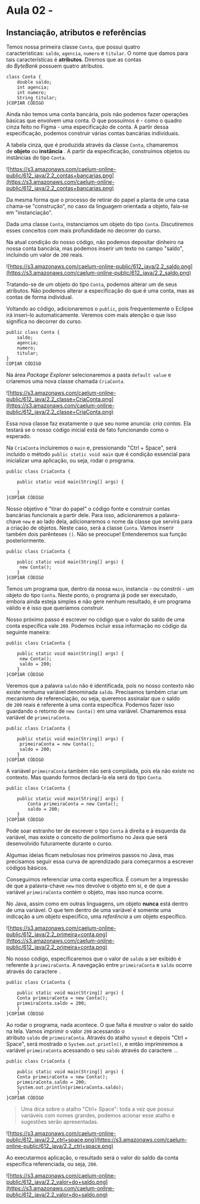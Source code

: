# Aula 02 -

## **Instanciação, atributos e referências**

Temos nossa primeira classe `Conta`, que possui quatro características: `saldo`, `agencia`, `numero` e `titular`. O nome que damos para tais características é **atributos**. Diremos que as contas do *ByteBank* possuem quatro atributos.

```
class Conta {
    double saldo;
    int agencia;
    int numero;
    String titular;
}COPIAR CÓDIGO
```

Ainda não temos uma conta bancária, pois não podemos fazer operações básicas que envolvem uma conta. O que possuímos é - como o quadro cinza feito no Figma - uma especificação de conta. A partir dessa especificação, podemos construir várias contas bancárias individuais.

A tabela cinza, que é produzida através da classe `Conta`, chamaremos de **objeto** ou **instância** . A partir da especificação, construímos objetos ou instâncias do tipo `Conta`.

![https://s3.amazonaws.com/caelum-online-public/612_java/2.2_contas+bancarias.png](https://s3.amazonaws.com/caelum-online-public/612_java/2.2_contas+bancarias.png)

Da mesma forma que o processo de retirar do papel a planta de uma casa chama-se "construção", no caso da linguagem orientada a objeto, fala-se em "instanciação".

Dada uma classe `Conta`, instanciamos um objeto do tipo `Conta`. Discutiremos esses conceitos com mais profundidade no decorrer do curso.

Na atual condição do nosso código, não podemos depositar dinheiro na nossa conta bancária, mas podemos inserir um texto no campo "saldo", incluindo um valor de `200` reais.

![https://s3.amazonaws.com/caelum-online-public/612_java/2.2_saldo.png](https://s3.amazonaws.com/caelum-online-public/612_java/2.2_saldo.png)

Tratando-se de um objeto do tipo `Conta`, podemos alterar um de seus atributos. Não podemos alterar a especificação do que é uma conta, mas as contas de forma individual.

Voltando ao código, adicionaremos o `public`, pois frequentemente o Eclipse irá inseri-lo automaticamente. Veremos com mais atenção o que isso significa no decorrer do curso.

```
public class Conta {
    saldo;
    agencia;
    numero;
    titular;
}
COPIAR CÓDIGO
```

Na área *Package Explorer* selecionaremos a pasta `default value` e criaremos uma nova classe chamada `CriaConta`.

![https://s3.amazonaws.com/caelum-online-public/612_java/2.2_classe+CriaConta.png](https://s3.amazonaws.com/caelum-online-public/612_java/2.2_classe+CriaConta.png)

Essa nova classe faz exatamente o que seu nome anuncia: *cria contas*. Ela testará se o nosso código inicial está de fato funcionando como o esperado.

Na `CriaConta` incluiremos o `main` e, pressionando "Ctrl + Space", será incluído o método `public static void main` que é condição essencial para inicializar uma aplicação, ou seja, rodar o programa.

```
public class CriaConta {

    public static void main(String[] args) {

    }
}COPIAR CÓDIGO
```

Nosso objetivo é "tirar do papel" o código fonte e construir contas bancárias funcionais a partir dele. Para isso, adicionaremos a palavra-chave `new` e ao lado dela, adicionaremos o nome da classe que servirá para a criação de objetos. Neste caso, será a classe `Conta`. Vamos inserir também dois parênteses `()`. Não se preocupe! Entenderemos sua função posteriormente.

```
public class CriaConta {

    public static void main(String[] args) {
     new Conta();
    }
}COPIAR CÓDIGO
```

Temos um programa que, dentro da nossa `main`, instancia - ou constrói - um objeto do tipo `Conta`. Neste ponto, o programa já pode ser executado, embora ainda esteja simples e não gere nenhum resultado, é um programa válido e é isso que queríamos construir.

Nosso próximo passo é escrever no código que o valor do saldo de uma conta específica vale `200`. Podemos incluir essa informação no código da seguinte maneira:

```
public class CriaConta {

    public static void main(String[] args) {
     new Conta();
     saldo = 200;
    }
}COPIAR CÓDIGO
```

Veremos que a palavra `saldo` não é identificada, pois no nosso contexto não existe nenhuma variável denominada `saldo`. Precisamos também criar um mecanismo de referenciação, ou seja, queremos assinalar que o saldo de `200` reais é referente à uma conta específica. Podemos fazer isso guardando o retorno de `new Conta()` em uma variável. Chamaremos essa variável de `primeiraConta`.

```
public class CriaConta {

    public static void main(String[] args) {
     primeiraConta = new Conta();
     saldo = 200;
    }
}COPIAR CÓDIGO
```

A variável `primeiraConta` também não será compilada, pois ela não existe no contexto. Mas quando formos declará-la ela será do tipo `Conta`.

```
public class CriaConta {

    public static void main(String[] args) {
        Conta primeiraConta = new Conta();
        saldo = 200;
    }
}COPIAR CÓDIGO
```

Pode soar estranho ter de escrever o tipo `Conta` à direita e à esquerda da variável, mas existe o conceito de polimorfismo no Java que será desenvolvido futuramente durante o curso.

Algumas ideias ficam nebulosas nos primeiros passos no Java, mas precisamos seguir essa curva de aprendizado para começarmos a escrever códigos básicos.

Conseguimos referenciar uma conta específica. É comum ter a impressão de que a palavra-chave `new` nos devolve o objeto em si, e de que a variável `primeiraConta` contém o objeto, mas isso nunca ocorre.

No Java, assim como em outras linguagens, um objeto **nunca** está dentro de uma variável. O que tem dentro de uma variável é somente uma indicação a um objeto específico, uma *referência* a um objeto específico.

![https://s3.amazonaws.com/caelum-online-public/612_java/2.2_primeira+conta.png](https://s3.amazonaws.com/caelum-online-public/612_java/2.2_primeira+conta.png)

No nosso código, especificaremos que o valor de `saldo` a ser exibido é referente à `primeiraConta`. A navegação entre `primeiraConta` e `saldo` ocorre através do caractere `.`

```
public class CriaConta {

    public static void main(String[] args) {
    Conta primeiraConta = new Conta();
    primeiraConta.saldo = 200;
    }
}COPIAR CÓDIGO
```

Ao rodar o programa, nada acontece. O que falta é *mostrar* o valor do saldo na tela. Vamos imprimir o valor `200` acessando o atributo `saldo` de `primeiraConta`. Através do atalho `sysout` e depois "Ctrl + Space", será mostrado o `System.out.println()`, e então imprimiremos a variável `primeiraConta` acessando o seu `saldo` através do caractere `.`.

```
public class CriaConta {

    public static void main(String[] args) {
    Conta primeiraConta = new Conta();
    primeiraConta.saldo = 200;
    System.out.println(primeiraConta.saldo);
    }
}COPIAR CÓDIGO
```

> Uma dica sobre o atalho "Ctrl+ Space": toda a vez que possui variáveis com nomes grandes, podemos acionar esse atalho e sugestões serão apresentadas.
> 

![https://s3.amazonaws.com/caelum-online-public/612_java/2.2_ctrl+space.png](https://s3.amazonaws.com/caelum-online-public/612_java/2.2_ctrl+space.png)

Ao executarmos aplicação, o resultado será o valor do saldo da conta específica referenciada, ou seja, `200`.

![https://s3.amazonaws.com/caelum-online-public/612_java/2.2_valor+do+saldo.png](https://s3.amazonaws.com/caelum-online-public/612_java/2.2_valor+do+saldo.png)